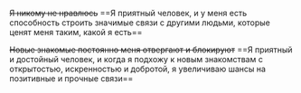 ~~Я никому не нравлюсь~~
==Я приятный человек, и у меня есть способность строить значимые связи с другими людьми, которые ценят меня таким, какой я есть==

~~Новые знакомые постоянно меня отвергают и блокируют~~
==Я приятный и достойный человек, и когда я подхожу к новым знакомствам с открытостью, искренностью и добротой, я увеличиваю шансы на позитивные и прочные связи==

